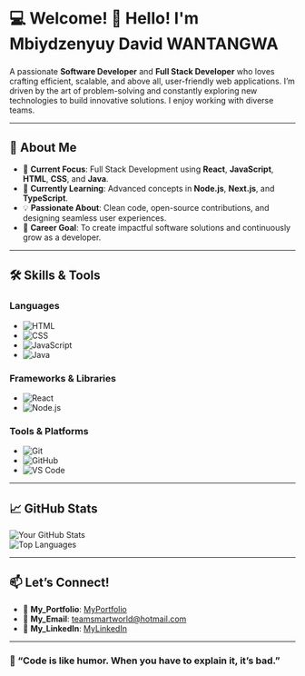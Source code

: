 # 💻 Welcome! 👋 Hello! I'm Mbiydzenyuy David WANTANGWA    

### 
A passionate **Software Developer** and **Full Stack Developer** who loves crafting efficient, scalable, and above all, user-friendly web applications. I’m driven by the art of problem-solving and constantly exploring new technologies to build innovative solutions. I enjoy working with diverse teams.

---

## 🚀 About Me  
- 🔭 **Current Focus**: Full Stack Development using **React**, **JavaScript**, **HTML**, **CSS**, and **Java**.  
- 🌱 **Currently Learning**: Advanced concepts in **Node.js**, **Next.js**, and **TypeScript**.  
- 💡 **Passionate About**: Clean code, open-source contributions, and designing seamless user experiences.  
- 🎯 **Career Goal**: To create impactful software solutions and continuously grow as a developer.

---

## 🛠️ Skills & Tools  
### Languages  
- ![HTML](https://img.shields.io/badge/-HTML-E34F26?style=flat-square&logo=html5&logoColor=white)
- ![CSS](https://img.shields.io/badge/-CSS-1572B6?style=flat-square&logo=css3&logoColor=white)
- ![JavaScript](https://img.shields.io/badge/-JavaScript-F7DF1E?style=flat-square&logo=javascript&logoColor=black)
- ![Java](https://img.shields.io/badge/-Java-007396?style=flat-square&logo=java&logoColor=white)

### Frameworks & Libraries  
- ![React](https://img.shields.io/badge/-React-61DAFB?style=flat-square&logo=react&logoColor=black)
- ![Node.js](https://img.shields.io/badge/-Node.js-339933?style=flat-square&logo=node.js&logoColor=white)

### Tools & Platforms  
- ![Git](https://img.shields.io/badge/-Git-F05032?style=flat-square&logo=git&logoColor=white)
- ![GitHub](https://img.shields.io/badge/-GitHub-181717?style=flat-square&logo=github&logoColor=white)
- ![VS Code](https://img.shields.io/badge/-VS%20Code-007ACC?style=flat-square&logo=visual-studio-code&logoColor=white)

---

## 📈 GitHub Stats  
![Your GitHub Stats](https://github-readme-stats.vercel.app/api?username=your-github-username&show_icons=true&theme=radical)  
![Top Languages](https://github-readme-stats.vercel.app/api/top-langs/?username=your-github-username&layout=compact&theme=radical)

---

## 📫 Let’s Connect!  
- 💼 **My_Portfolio**: [MyPortfolio](https://github.com/teamsmartworld/my_portfolio)  
- 📧 **My_Email**: [teamsmartworld@hotmail.com](mailto:teamsmartworld@hotmail.com)  
- 💬 **My_LinkedIn**: [MyLinkedIn](www.linkedin.com/in/mbiydzenyuy)  

---

### 🌟 “Code is like humor. When you have to explain it, it’s bad.”  
